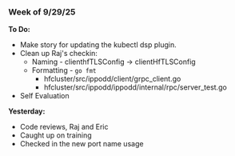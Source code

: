 ### Week of 9/29/25

**To Do:**
- Make story for updating the kubectl dsp plugin.
- Clean up Raj's checkin:
	- Naming - clienthfTLSConfig -> clientHfTLSConfig
	- Formatting - `go fmt`
		- hfcluster/src/ippodd/client/grpc_client.go
		- hfcluster/src/ippodd/ippodd/internal/rpc/server_test.go
- Self Evaluation

**Yesterday:**
- Code reviews, Raj and Eric
- Caught up on training
- Checked in the new port name usage
